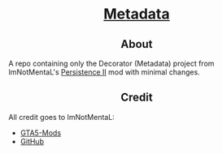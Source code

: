 <div align="center">
<h1><u>Metadata</u></h1>
</div>

<div align="center">
<h2>About</h2>
</div>

A repo containing only the Decorator (Metadata) project from ImNotMentaL's [Persistence II](https://github.com/qiangqiang101/Persistence-II) mod with minimal changes.

<div align="center">
<h2>Credit</h2>
</div>

All credit goes to ImNotMentaL:
 * [GTA5-Mods](https://www.gta5-mods.com/users/ImNotMentaL)
 * [GitHub](https://github.com/qiangqiang101)
